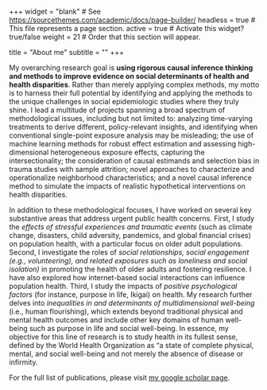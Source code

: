 +++
widget = "blank"  # See https://sourcethemes.com/academic/docs/page-builder/
headless = true  # This file represents a page section.
active = true  # Activate this widget? true/false
weight = 21  # Order that this section will appear.

title = "About me"
subtitle = ""
+++

My overarching research goal is **using rigorous causal inference thinking and methods to improve evidence on social determinants of health and health disparities**. Rather than merely applying complex methods, my motto is to harness their full potential by identifying and applying the methods to the unique challenges in social epidemiologic studies where they truly shine. I lead a multitude of projects spanning a broad spectrum of methodological issues, including but not limited to: analyzing time-varying treatments to derive different, policy-relevant insights, and identifying when conventional single-point exposure analysis may be misleading; the use of machine learning methods for robust effect estimation and assessing high-dimensional heterogeneous exposure effects, capturing the intersectionality; the consideration of causal estimands and selection bias in trauma studies with sample attrition; novel approaches to characterize and operationalize neighborhood characteristics; and a novel causal inference method to simulate the impacts of realistic hypothetical interventions on health disparities.

In addition to these methodological focuses, I have worked on several key substantive areas that address urgent public health concerns. First, I study the *effects of stressful experiences and traumatic events* (such as climate change, disasters, child adversity, pandemics, and global financial crises) on population health, with a particular focus on older adult populations. Second, I investigate the roles of *social relationships, social engagement (e.g., volunteering), and related exposures such as loneliness and social isolation)* in promoting the health of older adults and fostering resilience. I have also explored how internet-based social interactions can influence population health. Third, I study the impacts of *positive psychological factors* (for instance, purpose in life, Ikigai) on health. My research further delves into *inequalities in and determinants of multidimensional well-being* (i.e., human flourishing), which extends beyond traditional physical and mental health outcomes and include other key domains of human well-being such as purpose in life and social well-being. In essence, my objective for this line of research is to study health in its fullest sense, defined by the World Health Organization as “a state of complete physical, mental, and social well-being and not merely the absence of disease or infirmity.

For the full list of publications, please visit [my google scholar page](https://scholar.google.co.jp/citations?user=rZ5DSdoAAAAJ&hl=en).
